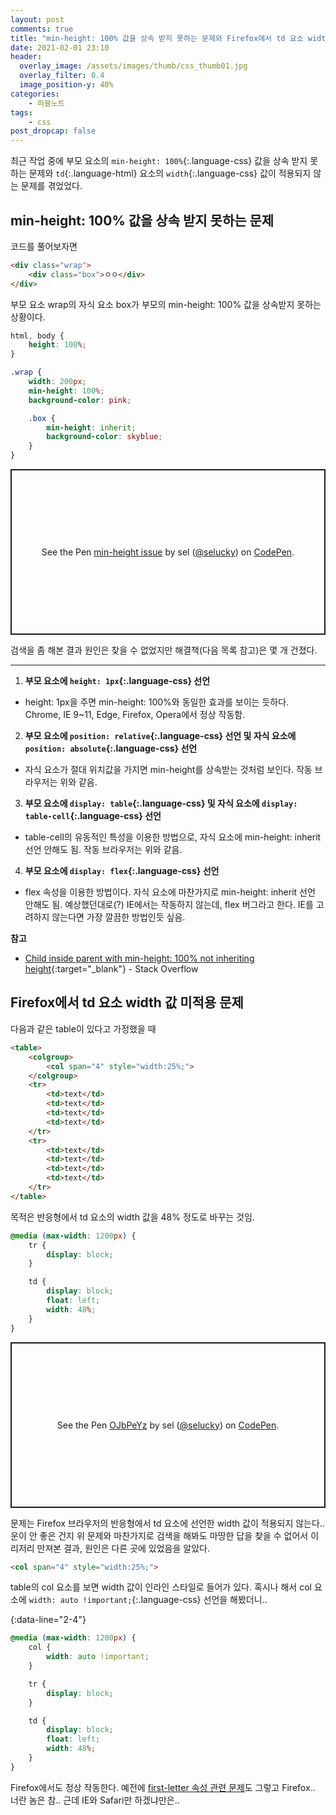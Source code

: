 ```yaml
---
layout: post
comments: true
title: "min-height: 100% 값을 상속 받지 못하는 문제와 Firefox에서 td 요소 width 값 미적용 문제"
date: 2021-02-01 23:10
header:
  overlay_image: /assets/images/thumb/css_thumb01.jpg
  overlay_filter: 0.4
  image_position-y: 40%
categories:
    - 퍼블노트
tags:
    - css
post_dropcap: false
---
```


최근 작업 중에 부모 요소의 ```min-height: 100%```{:.language-css} 값을 상속 받지 못하는 문제와 ```td```{:.language-html} 요소의 ```width```{:.language-css} 값이 적용되지 않는 문제를 겪었었다.

## min-height: 100% 값을 상속 받지 못하는 문제

코드를 풀어보자면

```html
<div class="wrap">
    <div class="box">ㅇㅇ</div>
</div>
```

부모 요소 wrap의 자식 요소 box가 부모의 min-height: 100% 값을 상속받지 못하는 상황이다.

```scss
html, body {
    height: 100%;
}

.wrap {
    width: 200px;
    min-height: 100%;
    background-color: pink;

    .box {
        min-height: inherit;
        background-color: skyblue;
    }
}
```

<p class="codepen" data-height="265" data-theme-id="dark" data-default-tab="css,result" data-user="selucky" data-slug-hash="ZEBYZQg" style="height: 265px; box-sizing: border-box; display: flex; align-items: center; justify-content: center; border: 2px solid; margin: 1em 0; padding: 1em;" data-pen-title="min-height issue">
  <span>See the Pen <a href="https://codepen.io/selucky/pen/ZEBYZQg">
  min-height issue</a> by sel (<a href="https://codepen.io/selucky">@selucky</a>)
  on <a href="https://codepen.io">CodePen</a>.</span>
</p>
<script async src="https://cpwebassets.codepen.io/assets/embed/ei.js"></script>

검색을 좀 해본 결과 원인은 찾을 수 없었지만 해결책(다음 목록 참고)은 몇 개 건졌다.

---

1. **부모 요소에 ```height: 1px```{:.language-css} 선언**
  - height: 1px을 주면 min-height: 100%와 동일한 효과를 보이는 듯하다. Chrome, IE 9~11, Edge, Firefox, Opera에서 정상 작동함.
2. **부모 요소에 ```position: relative```{:.language-css} 선언 및 자식 요소에 ```position: absolute```{:.language-css} 선언**
  - 자식 요소가 절대 위치값을 가지면 min-height를 상속받는 것처럼 보인다. 작동 브라우저는 위와 같음.
3. **부모 요소에 ```display: table```{:.language-css} 및 자식 요소에 ```display: table-cell```{:.language-css} 선언**
  - table-cell의 유동적인 특성을 이용한 방법으로, 자식 요소에 min-height: inherit 선언 안해도 됨. 작동 브라우저는 위와 같음.
4. **부모 요소에 ```display: flex```{:.language-css} 선언**
  - flex 속성을 이용한 방법이다. 자식 요소에 마찬가지로 min-height: inherit 선언 안해도 됨. 예상했던대로(?) IE에서는 작동하지 않는데, flex 버그라고 한다. IE를 고려하지 않는다면 가장 깔끔한 방법인듯 싶음.

**참고**

- [Child inside parent with min-height: 100% not inheriting height](https://stackoverflow.com/questions/8468066/child-inside-parent-with-min-height-100-not-inheriting-height){:target="_blank"} - Stack Overflow

## Firefox에서 td 요소 width 값 미적용 문제

다음과 같은 table이 있다고 가정했을 때

```html
<table>
    <colgroup>
        <col span="4" style="width:25%;">
    </colgroup>
    <tr>
        <td>text</td>
        <td>text</td>
        <td>text</td>
        <td>text</td>
    </tr>
    <tr>
        <td>text</td>
        <td>text</td>
        <td>text</td>
        <td>text</td>
    </tr>
</table>
```

목적은 반응형에서 td 요소의 width 값을 48% 정도로 바꾸는 것임.

```css
@media (max-width: 1200px) {
    tr {
        display: block;
    }

    td {
        display: block;
        float: left;
        width: 48%;
    }
}
```

<p class="codepen" data-height="265" data-theme-id="dark" data-default-tab="html,result" data-user="selucky" data-slug-hash="OJbPeYz" style="height: 265px; box-sizing: border-box; display: flex; align-items: center; justify-content: center; border: 2px solid; margin: 1em 0; padding: 1em;" data-pen-title="OJbPeYz">
  <span>See the Pen <a href="https://codepen.io/selucky/pen/OJbPeYz">
  OJbPeYz</a> by sel (<a href="https://codepen.io/selucky">@selucky</a>)
  on <a href="https://codepen.io">CodePen</a>.</span>
</p>
<script async src="https://cpwebassets.codepen.io/assets/embed/ei.js"></script>

문제는 Firefox 브라우저의 반응형에서 td 요소에 선언한 width 값이 적용되지 않는다.. 운이 안 좋은 건지 위 문제와 마찬가지로 검색을 해봐도 마땅한 답을 찾을 수 없어서 이리저리 만져본 결과, 원인은 다른 곳에 있었음을 알았다.

```html
<col span="4" style="width:25%;">
```

table의 col 요소를 보면 width 값이 인라인 스타일로 들어가 있다. 혹시나 해서 col 요소에 ```width: auto !important;```{:.language-css} 선언을 해봤더니..

{:data-line="2-4"}
```css
@media (max-width: 1200px) {
    col {
        width: auto !important;
    }

    tr {
        display: block;
    }

    td {
        display: block;
        float: left;
        width: 48%;
    }
}
```

Firefox에서도 정상 작동한다. 예전에 [first-letter 속성 관련 문제](/2020/02/17/first-letter/)도 그렇고 Firefox.. 너란 놈은 참.. 근데 IE와 Safari만 하겠냐만은..